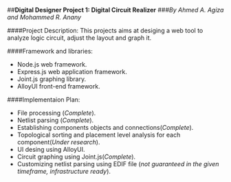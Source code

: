 ##**Digital Designer Project 1: Digital Circuit Realizer**
###*By Ahmed A. Agiza and Mohammed R. Anany*

####Project Description:
This projects aims at desiging a web tool to analyze logic circuit, adjust the layout and graph it.

####Framework and libraries:
* Node.js web framework.
* Express.js web application framework.
* Joint.js graphing library.
* AlloyUI front-end framework.

####Implementaion Plan:
* File processing (*Complete*).
* Netlist parsing (*Complete*).
* Establishing components objects and connections(*Complete*).
* Topological sorting and placement level analysis for each component(*Under research*).
* UI desing using AlloyUI.
* Circuit graphing using Joint.js(*Complete*).
* Customizing netlist parsing using EDIF file (*not guaranteed in the given timeframe, infrastructure ready*).
